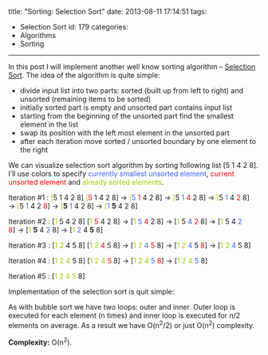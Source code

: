 title: "Sorting: Selection Sort"
date: 2013-08-11 17:14:51
tags:
  - Selection Sort
id: 179
categories:
  - Algorithms
  - Sorting
---

In this post I will implement another well know sorting algorithm – [Selection Sort](https://en.wikipedia.org/wiki/Selection_sort). The idea of the algorithm is quite simple:

*   divide input list into two parts: sorted (built up from left to right) and unsorted (remaining items to be sorted)
*   initially sorted part is empty and unsorted part contains input list
*   starting from the beginning of the unsorted part find the smallest element in the list
*   swap its position with the left most element in the unsorted part
*   after each iteration move sorted / unsorted boundary by one element to the right

We can visualize selection sort algorithm by sorting following list [5 1 4 2 8]. I’ll use colors to specify <span style="color: #3366ff;">currently smallest unsorted element</span>, <span style="color: #ff0000;">current unsorted element</span> and <span style="color: #99cc00;">already sorted elements</span>.

Iteration #1 : <span style="color: #99cc00;">[</span>5 1 4 2 8]
<span style="color: #99cc00;">[</span><span style="color: #ff0000;">5</span> 1 4 2 8] → <span style="color: #99cc00;">[</span><span style="color: #3366ff;">5</span> <span style="color: #ff0000;">1</span> 4 2 8] → <span style="color: #99cc00;">[</span>5 <span style="color: #3366ff;">1</span> <span style="color: #ff0000;">4</span> 2 8] → <span style="color: #99cc00;">[</span>5 <span style="color: #3366ff;">1</span> 4 <span style="color: #ff0000;">2</span> 8] → <span style="color: #99cc00;">[</span>5 <span style="color: #3366ff;">1</span> 4 2 <span style="color: #ff0000;">8</span>] → <span style="color: #99cc00;">[</span>**5** <span style="color: #3366ff;">1</span> 4 2 8] → <span style="color: #99cc00;">[</span><span style="color: #3366ff;">1</span> **5** 4 2 8]

Iteration #2 : [<span style="color: #99cc00;">1</span> 5 4 2 8]
[<span style="color: #99cc00;">1</span> <span style="color: #ff0000;">5</span> 4 2 8] → [<span style="color: #99cc00;">1</span> <span style="color: #3366ff;">5</span> <span style="color: #ff0000;">4</span> 2 8] → [<span style="color: #99cc00;">1</span> 5 <span style="color: #3366ff;">4</span> <span style="color: #ff0000;">2</span> 8] → [<span style="color: #99cc00;">1</span> 5 4 <span style="color: #3366ff;">2</span> <span style="color: #ff0000;">8</span>] → [<span style="color: #99cc00;">1</span> **5** 4 <span style="color: #3366ff;">2</span> 8] → [<span style="color: #99cc00;">1</span> <span style="color: #3366ff;">2</span> 4 **5** 8]

Iteration #3 : [<span style="color: #99cc00;">1 2</span> 4 5 8]
[<span style="color: #99cc00;">1 2</span> <span style="color: #ff0000;">4</span> 5 8] → [<span style="color: #99cc00;">1 2</span> <span style="color: #3366ff;">4</span> <span style="color: #ff0000;">5</span> 8] → [<span style="color: #99cc00;">1 2</span> <span style="color: #3366ff;">4</span> 5 <span style="color: #ff0000;">8</span>] → [<span style="color: #99cc00;">1 2</span> <span style="color: #3366ff;">4</span> 5 8]

Iteration #4 : [<span style="color: #99cc00;">1 2 4</span> 5 8]
[<span style="color: #99cc00;">1 2 4</span> <span style="color: #ff0000;">5</span> 8] → [<span style="color: #99cc00;">1 2 4</span> <span style="color: #3366ff;">5</span> <span style="color: #ff0000;">8</span>] → [<span style="color: #99cc00;">1 2 4</span> <span style="color: #3366ff;">5</span> 8]

Iteration #5 : [<span style="color: #99cc00;">1 2 4 5</span> 8]

Implementation of the selection sort is quit simple:

<script src="http://gist-it.appspot.com/https://github.com/sergejusb/algorithms/blob/master/sorting/selectionSort.js?footer=minimal">
</script>

As with bubble sort we have two loops: outer and inner. Outer loop is executed for each element (n times) and inner loop is executed for n/2 elements on average. As a result we have O(n<sup>2</sup>/2) or just O(n<sup>2</sup>) complexity.

**Complexity:** O(n<sup>2</sup>).